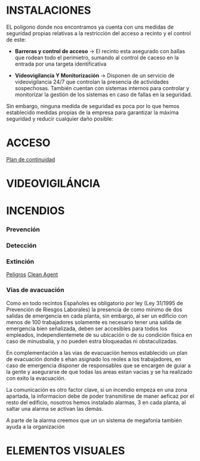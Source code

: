 # INSTALACIONES

EL poligono donde nos encontramos ya cuenta con uns medidas de seguridad propias relativas a la restricción del acceso a recinto y el control de este: 

- **Barreras y control de acceso** → El recinto esta asegurado con ballas que rodean todo el perimietro, sumando al control de caceso en la entrada por una targeta identificativa 

- **Videovigilancia Y Monitorización** → Disponen de un servicio de videovigilancia 24/7 que controlan la presencia de actividades sospechosas. También cuentan con sistemas internos para controlar y monitorizar la gestión de los sistemas en caso de fallas en la seguridad.

Sin embargo, ninguna medida de seguridad es poca por lo que hemos establecido medidas propias de la empresa para garantizar la máxima seguridad y reducir cualquier daño posible:

# ACCESO




 
 [Plan de continuidad ](./plan.md)
# VIDEOVIGILÁNCIA



# INCENDIOS

### Prevención

### Detección

### Extinción


[Peligros](./alerta.md)
[Clean Agent](./fire.md)


### Vias de avacuación

Como en todo recintos Españoles es obligatorio por ley (Ley 31/1995 de Prevención de Riesgos Laborales) la presencia de como mínimo de dos salidas de emergencia en cada planta, sin embargo, al ser un edificio con menos de 100 trabajadores solamente es necesario tener una salida de emergencia bien señalizada, deben ser accesibles para todos los empleados, independientemete de su ubicación o de su condición física en caso de minusbalia, y no pueden estra bloqueadas ni obstaculizadas. 

En complementación a las vias de evacuación hemos establecido un plan de evacuación donde s ehan asignado los reoles a los trabajadores, en caso de emergencia disponer de responsables que se encargen de guiar a la gente y asegurarse de que todas las areas estan vacias y se ha realizado con exito la evacuación.

La comunicación es otro factor clave, si un incendio empeza en una zona apartada, la informacion debe de poder transmitirse de maner aeficaz por el resto del edificio, nosotros hemos instalado alarmas, 3 en cada planta, al saltar una alarma se activan las demás. 

A parte de la alarma creemos que un un sistema de megafonia también ayuda a  la organización 

# ELEMENTOS VISUALES
